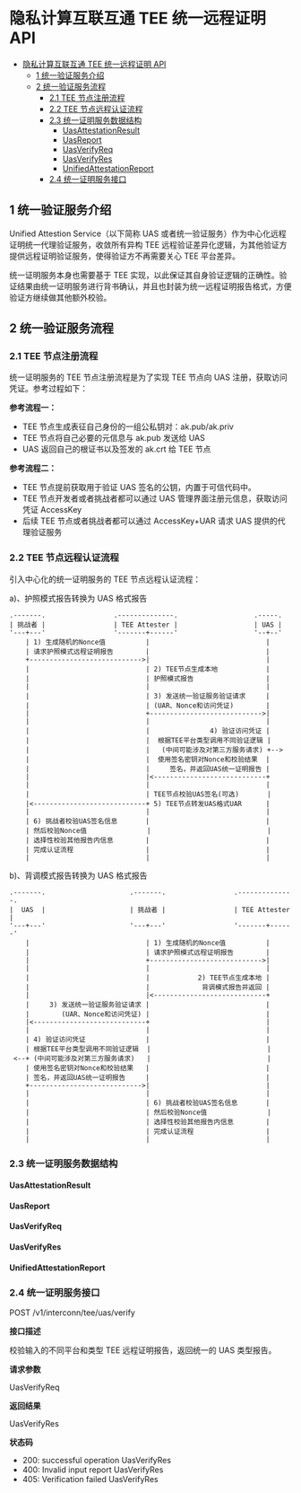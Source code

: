 # 隐私计算互联互通 TEE 统一远程证明 API

- [隐私计算互联互通 TEE 统一远程证明 API](#隐私计算互联互通-tee-统一远程证明-api)
  - [1 统一验证服务介绍](#1-统一验证服务介绍)
  - [2 统一验证服务流程](#2-统一验证服务流程)
    - [2.1 TEE 节点注册流程](#21-tee-节点注册流程)
    - [2.2 TEE 节点远程认证流程](#22-tee-节点远程认证流程)
    - [2.3 统一证明服务数据结构](#23-统一证明服务数据结构)
      - [UasAttestationResult](#uasattestationresult)
      - [UasReport](#uasreport)
      - [UasVerifyReq](#uasverifyreq)
      - [UasVerifyRes](#uasverifyres)
      - [UnifiedAttestationReport](#unifiedattestationreport)
    - [2.4 统一证明服务接口](#24-统一证明服务接口)


## 1 统一验证服务介绍

Unified Attestion Service（以下简称 UAS 或者统一验证服务）作为中心化远程证明统一代理验证服务，收敛所有异构 TEE 远程验证差异化逻辑，为其他验证方提供远程证明验证服务，使得验证方不再需要关心 TEE 平台差异。

统一证明服务本身也需要基于 TEE 实现，以此保证其自身验证逻辑的正确性。验证结果由统一证明服务进行背书确认，并且也封装为统一远程证明报告格式，方便验证方继续做其他额外校验。

## 2 统一验证服务流程

### 2.1 TEE 节点注册流程

统一证明服务的 TEE 节点注册流程是为了实现 TEE 节点向 UAS 注册，获取访问凭证。参考过程如下：

**参考流程一：**

- TEE 节点生成表征自己身份的一组公私钥对：ak.pub/ak.priv
- TEE 节点将自己必要的元信息与 ak.pub 发送给 UAS
- UAS 返回自己的根证书以及签发的 ak.crt 给 TEE 节点

**参考流程二：**

- TEE 节点提前获取用于验证 UAS 签名的公钥，内置于可信代码中。
- TEE 节点开发者或者挑战者都可以通过 UAS 管理界面注册元信息，获取访问凭证 AccessKey
- 后续 TEE 节点或者挑战者都可以通过 AccessKey+UAR 请求 UAS 提供的代理验证服务

### 2.2 TEE 节点远程认证流程

引入中心化的统一证明服务的 TEE 节点远程认证流程：

a)、护照模式报告转换为 UAS 格式报告

```
.-------.                 .--------------.                   .-----.
| 挑战者 |                 | TEE Attester |                   | UAS |
'---+---'                 '-------+------'                   '--+--'
    | 1) 生成随机的Nonce值          |                             |
    | 请求护照模式远程证明报告        |                             |
    +---------------------------->|                             |
    |                             | 2) TEE节点生成本地            |
    |                             | 护照模式报告                  |
    |                             |                             |
    |                             | 3) 发送统一验证服务验证请求     |
    |                             | (UAR、Nonce和访问凭证)        |
    |                             +---------------------------->|
    |                             |                             |
    |                             |               4) 验证访问凭证 |
    |                             |  根据TEE平台类型调用不同验证逻辑 |
    |                             |   (中间可能涉及对第三方服务请求) +-->
    |                             |  使用签名密钥对Nonce和校验结果  |
    |                             |     签名，并返回UAS统一证明报告 |
    |                             |<----------------------------+
    |                             |                             |
    |                             | TEE节点校验UAS签名(可选)       |
    |<----------------------------+ 5) TEE节点转发UAS格式UAR      |
    |                             |                             |
    | 6) 挑战者校验UAS签名信息       |                             |
    | 然后校验Nonce值               |                             |
    | 选择性校验其他报告内信息        |                             |
    | 完成认证流程                  |                             |
    |                             |                             |
```

b)、背调模式报告转换为 UAS 格式报告

```
.-------.                     .-------.                 .--------------.
|  UAS  |                     | 挑战者 |                 | TEE Attester |
'---+---'                     '---+---'                 '-------+------'
    |                             | 1) 生成随机的Nonce值          |
    |                             | 请求护照模式远程证明报告        |
    |                             +---------------------------->|
    |                             |                             |
    |                             |            2) TEE节点生成本地 |
    |                             |             背调模式报告并返回 |
    |                             |<----------------------------+
    |     3) 发送统一验证服务验证请求 |                             |
    |        (UAR、Nonce和访问凭证) |                             |
    |<----------------------------+                             |
    |                             |                             |
    | 4) 验证访问凭证               |                             |
    | 根据TEE平台类型调用不同验证逻辑  |                             |
 <--+ (中间可能涉及对第三方服务请求)   |                             |
    | 使用签名密钥对Nonce和校验结果   |                             |
    | 签名，并返回UAS统一证明报告     |                             |
    +---------------------------->|                             |
    |                             |                             |
    |                             | 6) 挑战者校验UAS签名信息       |
    |                             | 然后校验Nonce值               |
    |                             | 选择性校验其他报告内信息        |
    |                             | 完成认证流程                  |
    |                             |                             |
```

### 2.3 统一证明服务数据结构

#### UasAttestationResult

#### UasReport

#### UasVerifyReq

#### UasVerifyRes

#### UnifiedAttestationReport

### 2.4 统一证明服务接口

POST /v1/interconn/tee/uas/verify

**接口描述**

校验输入的不同平台和类型 TEE 远程证明报告，返回统一的 UAS 类型报告。

**请求参数**

UasVerifyReq

**返回结果**

UasVerifyRes

**状态码**

- 200: successful operation UasVerifyRes
- 400: Invalid input report UasVerifyRes
- 405: Verification failed UasVerifyRes
